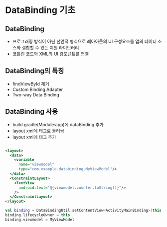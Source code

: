 # DataBinding 기초

## DataBinding

- 프로그래밍 방식이 아닌 선언적 형식으로 레아아웃의 UI 구성요소를 앱의 데이터 소스와 결합할 수 있는 지원 라이브러리
- 코틀린 코드와 XML의 UI 컴포넌트를 연결

## DataBinding의 특징

- findViewById 제거
- Custom Binding Adapter
- Two-way Data Binding

## DataBinding 사용

- build.gradle(Module:app)에 dataBinding 추가
- layout xml에 <layout> 태그로 둘러쌈
- layout xml에 <data> 태그 추가

```xml

<layout>
  <data>
    <variable
      name="viewmodel"
      type="com.example.databinding.MyViewModel"/>
  </data>
  <ConstraintLayout>
    <TextView
      android:text="@{viewmodel.counter.toString()}"/>
    />
  </ConstraintLayout>
</layout>
```

```kotlin
val binding = DataBindingUtil.setContentView<ActivityMainBinding>(this, R.layout.activity_main)
binding.lifecycleOwner = this
binding.viewmodel = MyViewModel
```